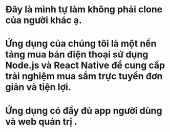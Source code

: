 # Đây là mình tự làm không phải clone của người khác ạ.
# Ứng dụng của chúng tôi là một nền tảng mua bán điện thoại sử dụng Node.js và React Native để cung cấp trải nghiệm mua sắm trực tuyến đơn giản và tiện lợi.
# Ứng dụng có đầy đủ app người dùng và web quản trị .
